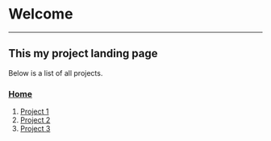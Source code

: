 # Welcome
---
## This my project landing page 

Below is a list of all projects.

### [Home](/LandingPage.html)

1. [Project 1](/Project1/Project.html)
2. [Project 2](/Project2/Project2.html)
3. [Project 3](/Project3/Project3.html)
